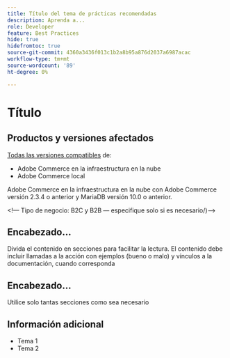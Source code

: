 ```yaml
---
title: Título del tema de prácticas recomendadas
description: Aprenda a...
role: Developer
feature: Best Practices
hide: true
hidefromtoc: true
source-git-commit: 4360a3436f013c1b2a8b95a876d2037a6987acac
workflow-type: tm+mt
source-wordcount: '89'
ht-degree: 0%

---
```



<!-- Template Instructions: 

When you create a new best practices topic from this template, remove the hide metadata tags. These values hide this template from the TOC and search indexing.

Metadata values configured in ExL:
Available roles: https://git.corp.adobe.com/AdobeDocs/exl-config/blob/master/metadata-values/role.yml

Available features: https://git.corp.adobe.com/AdobeDocs/exl-config/blob/master/metadata-values/feature.yml  -->

# Título

<!--Template instruction:  Add one or two sentences to summarize the overall contents of this best practice topic-->

## Productos y versiones afectados

<!-- Template comment: When we have the ability to tag content by versions, we might be able to remove this explicit header in favor of using tags for versions and editions.-->

<!--Template instruction: Add details for the product and versions where the best practice info is relevant. Below are two examples, adjust and delete unneeded info per best practice requirements. If info applies specifically to B2B or B2C, include that information -->

<!-- Example 1: -->

[Todas las versiones compatibles](../../../release/versions.md) de:

- Adobe Commerce en la infraestructura en la nube
- Adobe Commerce local

<!-- Example 2: -->

Adobe Commerce en la infraestructura en la nube con Adobe Commerce versión 2.3.4 o anterior y MariaDB versión 10.0 o anterior.

&lt;!— Tipo de negocio: B2C y B2B — especifique solo si es necesario/)—>

## Encabezado...

Divida el contenido en secciones para facilitar la lectura. El contenido debe incluir llamadas a la acción con ejemplos (bueno o malo) y vínculos a la documentación, cuando corresponda

## Encabezado...

Utilice solo tantas secciones como sea necesario

## Información adicional

<!-- If applicable, add links to additional, more detailed documentation that provides more context about this best practices content.-->

- Tema 1
- Tema 2

<!-- Template instruction:  Remove all template comments and instructions from the best practices article before committing your changes. -->

